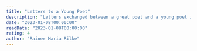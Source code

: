 ```yaml
---
title: "Letters to a Young Poet"
description: "Letters exchanged between a great poet and a young poet in the military."
date: "2023-01-08T00:00:00"
readDate: "2023-01-08T00:00:00"
rating: 4
author: "Rainer Maria Rilke"
---
```

